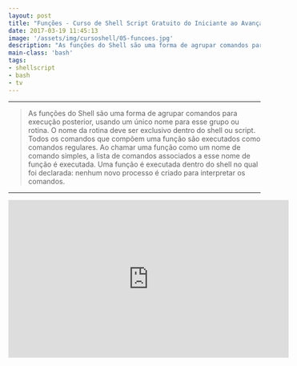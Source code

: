 ```yaml
---
layout: post
title: "Funções - Curso de Shell Script Gratuito do Iniciante ao Avançado"
date: 2017-03-19 11:45:13
image: '/assets/img/cursoshell/05-funcoes.jpg'
description: "As funções do Shell são uma forma de agrupar comandos para execução posterior, usando um único nome para esse grupo ou rotina."
main-class: 'bash'
tags:
- shellscript
- bash
- tv
---
```


***

> As funções do Shell são uma forma de agrupar comandos para execução posterior, usando um único nome para esse grupo ou rotina. O nome da rotina deve ser exclusivo dentro do shell ou script. Todos os comandos que compõem uma função são executados como comandos regulares. Ao chamar uma função como um nome de comando simples, a lista de comandos associados a esse nome de função é executada. Uma função é executada dentro do shell no qual foi declarada: nenhum novo processo é criado para interpretar os comandos.

***

<iframe width="560" height="315" src="https://www.youtube.com/embed/RTeV2UsXY1k" frameborder="0" allowfullscreen></iframe>
